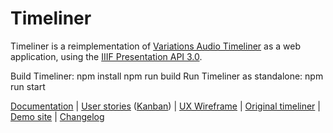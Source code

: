 # Timeliner

Timeliner is a reimplementation of [Variations Audio Timeliner](http://variations.sourceforge.net/vat/index.html) as a web application, using the [IIIF Presentation API 3.0](https://iiif.io/api/presentation/3.0/).

Build Timeliner:
    npm install
    npm run build
Run Timeliner as standalone:
    npm run start

[Documentation](https://iiif-timeliner.netlify.com/docs) | [User stories](https://github.com/digirati-co-uk/timeliner/issues?q=is%3Aissue+is%3Aopen+label%3A"%3Abusts_in_silhouette%3A+user+story") ([Kanban](https://github.com/digirati-co-uk/timeliner)) | [UX Wireframe](https://preview.uxpin.com/874bd44d74fc6062565cd95dc2dfc9e694b6ed4f#/pages/92279172/simulate/no-panels?mode=i) | [Original timeliner](http://variations.indiana.edu/use/timelines.html) | [Demo site](https://iiif-timeliner.netlify.com) | [Changelog](https://github.com/digirati-co-uk/timeliner/issues?q=is%3Aissue+is%3Aclosed+milestone%3A"UI+Components+1.0")
